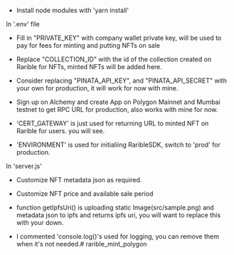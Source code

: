 - Install node modules with 'yarn install'

In '.env' file
- Fill in "PRIVATE_KEY" with company wallet private key, will be used to pay for fees for minting and putting NFTs on sale

- Replace "COLLECTION_ID" with the id of the collection created on Rarible for NFTs, minted NFTs will be added here.

- Consider replacing "PINATA_API_KEY", and "PINATA_API_SECRET" with your own for production, it will work for now with mine.

- Sign up on Alchemy and create App on Polygon Mainnet and Mumbai testnet to get RPC URL for production, also works with mine for now.

- 'CERT_GATEWAY' is just used for returning URL to minted NFT on Rarible for users. you will see.

- 'ENVIRONMENT' is used for initialiing RaribleSDK, switch to 'prod' for production.

In 'server.js'
- Customize NFT metadata json as required.
- Customize NFT price and available sale period

- function getIpfsUri() is uploading static Image(src/sample.png) and metadata json to ipfs and returns ipfs uri, you will want to replace this with your down.

- I commented 'console.log()'s used for logging, you can remove them when it's not needed.# rarible_mint_polygon
